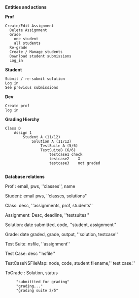 **Entities and actions**

**Prof**
```
Create/Edit Assignment
  Delete Assignment
  Grade
	one student
	all students
  Re-grade
  Create / Manage students
  Download student submissions
  Log_in
```


**Student**
```
Submit / re-submit solution
Log in
See previous submissions
```


**Dev**
```
Create prof
log in
```



**Grading Hierchy**

```
Class D
 	Assign 1
		Student A (11/12)
			Solution A (11/12)
				TestSuite A (5/6)
				TestSuiteB (6/6)
					testcase1 check
					testcase2    X
					testcase3    not graded


```




**Database relations**


Prof : email, pws, ''classes'', name

Student: email pws, ''classes, solutions''

Class: desc, ''assignments, prof, students''

Assignment: Desc, deadline, ''testsuites''

Solution: date submitted, code, ''student, assignment''

Grade:  date graded, grade, output, ''solution, testcase''

Test Suite:  nsfile, ''assignment''

Test Case:  desc ''nsfile''

TestCaseNSFileMap:  node, code, student filename,'' test case.''

ToGrade : Solution, status 
```
     "submittted for grading"
     "grading..."
     "grading suite 2/5"
```
